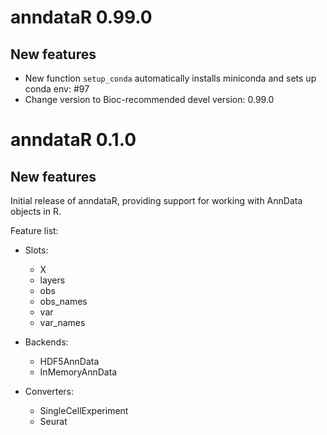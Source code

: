 # anndataR 0.99.0

## New features

- New function `setup_conda` automatically installs miniconda 
  and sets up conda env: #97
- Change version to Bioc-recommended devel version: 0.99.0

# anndataR 0.1.0

## New features

Initial release of anndataR, providing support for working with AnnData objects in R.

Feature list:

* Slots:
  - X
  - layers
  - obs
  - obs_names
  - var
  - var_names

* Backends:
  - HDF5AnnData
  - InMemoryAnnData

* Converters:
  - SingleCellExperiment
  - Seurat